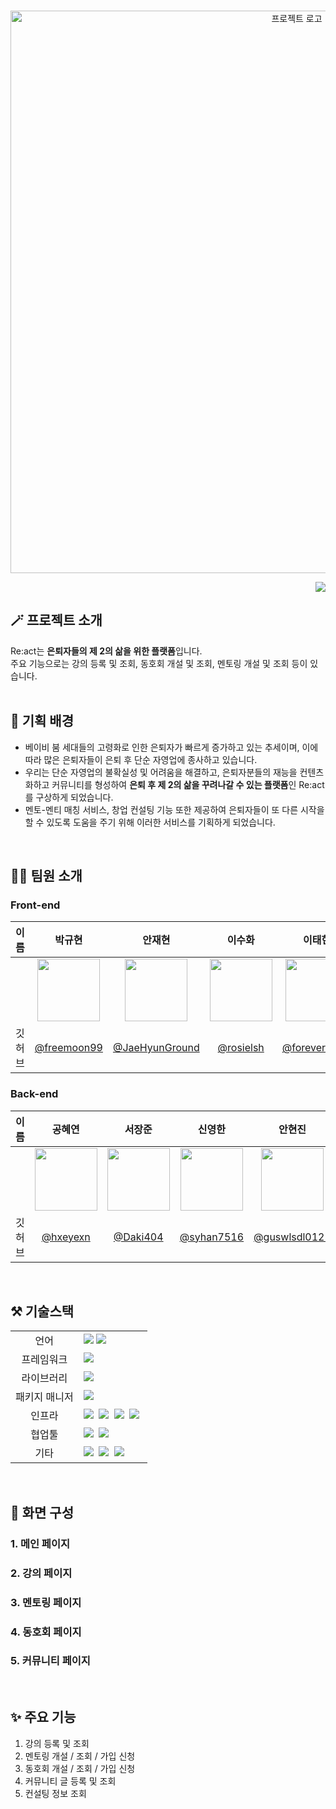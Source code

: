 <p align="center">
  <br>
  <img src="https://user-images.githubusercontent.com/72565083/231432709-8cd72098-3085-4cde-a9bb-0522cb35ad87.png" alt='프로젝트 로고' width='900px'>
  <br>
  <p align='right'>
    <a href="https://hits.seeyoufarm.com"><img src="https://hits.seeyoufarm.com/api/count/incr/badge.svg?url=https%3A%2F%2Fgithub.com%2FReact-Likelion%2FFront-end&count_bg=%2379C83D&title_bg=%23555555&icon=&icon_color=%23E7E7E7&title=hits&edge_flat=false"/></a>
  </p>
</p>

## 🪄 프로젝트 소개

<div align="left">
  <div>Re:act는 <b>은퇴자들의 제 2의 삶을 위한 플랫폼</b>입니다. </div>
  <div>주요 기능으로는 강의 등록 및 조회, 동호회 개설 및 조회, 멘토링 개설 및 조회 등이 있습니다.</div>
</div>

<br/>

## 🤔 기획 배경

* 베이비 붐 세대들의 고령화로 인한 은퇴자가 빠르게 증가하고 있는 추세이며, 이에 따라 많은 은퇴자들이 은퇴 후 단순 자영업에 종사하고 있습니다.
* 우리는 단순 자영업의 불확실성 및 어려움을 해결하고, 은퇴자분들의 재능을 컨텐츠화하고 커뮤니티를 형성하여 **은퇴 후 제 2의 삶을 꾸려나갈 수 있는 플랫폼**인 Re:act를 구상하게 되었습니다.
* 멘토-멘티 매칭 서비스, 창업 컨설팅 기능 또한 제공하여 은퇴자들이 또 다른 시작을 할 수 있도록 도움을 주기 위해 이러한 서비스를 기획하게 되었습니다.


<!-- ## 🪄 배포 주소 --> 
<!-- 배포 주소 작성 -->

<br>

## 🧑‍💻 팀원 소개

### Front-end

| 이름 | 박규현 | 안재현 | 이수화 | 이태헌 
| :------------: | :------------: | :-----------: |  :------------: | :-----------: |  
|  | <img src="https://user-images.githubusercontent.com/72565083/231422017-b00c5eb1-88e6-44dd-b7c3-3aa92fe88853.png" width="100"/> | <img src="https://user-images.githubusercontent.com/72565083/231421315-b32e29ce-563f-4ae2-8b72-c43fc46ddba4.png" width="100"/> | <img src="https://user-images.githubusercontent.com/72565083/231422474-05871351-997f-4c23-be81-de8d53864a79.png" width="100"/> |<img src="https://user-images.githubusercontent.com/72565083/231422717-02b38f87-505f-4aec-9597-39f8bc5523f3.png" width="100"/> |
| 깃허브 | [@freemoon99](https://github.com/freemoon99) | [@JaeHyunGround](https://github.com/JaeHyunGround) | [@rosielsh](https://github.com/rosielsh)|[@forever2969](https://github.com/forever2969)|

### Back-end

| 이름 | 공혜연 | 서장준 | 신영한 | 안현진 | 이서현 | 
| :------------: | :------------: | :-----------: |  :------------: | :-----------: |  :-----------: | 
|  | <img src="https://user-images.githubusercontent.com/72565083/231424185-242ece05-4bd3-4a87-82cd-87c8a300f5e9.png" width="100"/> | <img src="https://user-images.githubusercontent.com/72565083/231424969-4ea9c083-4d5b-4bc0-a719-07671a95ebd3.png" width="100"/> | <img src="https://user-images.githubusercontent.com/72565083/231425277-6bd18165-f96e-4147-8340-582619fa8d22.png" width="100"/> | <img src="https://user-images.githubusercontent.com/72565083/231425439-77a64dd5-95fd-4123-8fb8-0d688212cc2c.png" width="100"/> | <img src="https://user-images.githubusercontent.com/72565083/231425763-83e74b6f-0a33-4220-85ac-ca23b60b4f6b.png" width="100"/> 
| 깃허브 | [@hxeyexn](https://github.com/hxeyexn) | [@Daki404](https://github.com/Daki404) | [@syhan7516](https://github.com/syhan7516) | [@guswlsdl0121](https://github.com/guswlsdl0121) | [@kathyleesh](https://github.com/kathyleesh) |

<br>

## ⚒️ 기술스택

<table>
<tr>
 <td align="center">언어</td>
 <td>
  <img src="https://img.shields.io/badge/JavaScript-F7DF1E?style=for-the-badge&logo=JavaScript&logoColor=ffffff"/>
  <img src="https://img.shields.io/badge/Python-3776AB?style=for-the-badge&logo=Python&logoColor=white"/></a>
 </td>
</tr>
<tr>
 <td align="center">프레임워크</td>
 <td>
  <img src="https://img.shields.io/badge/Django-092E20?style=for-the-badge&logo=Django&logoColor=ffffff"/>&nbsp  
</tr>
<tr>
 <td align="center">라이브러리</td>
 <td>
  <img src="https://img.shields.io/badge/React-61DAFB?style=for-the-badge&logo=React&logoColor=ffffff"/>&nbsp  
</tr>
<tr>
 <td align="center">패키지 매니저</td>
 <td>
    <img src="https://img.shields.io/badge/npm-CB3837?style=for-the-badge&logo=npm&logoColor=white">&nbsp 
  </td>
</tr>
<tr>
 <td align="center">인프라</td>
 <td>
  <img src="https://img.shields.io/badge/MYSQL-4479A1?style=for-the-badge&logo=MYSQL&logoColor=ffffff"/>&nbsp
  <img src="https://img.shields.io/badge/amazonaws-232F3E?style=for-the-badge&logo=amazonaws&logoColor=ffffff"/>&nbsp
  <img src="https://img.shields.io/badge/amazons3-569A31?style=for-the-badge&logo=amazons3&logoColor=ffffff"/>&nbsp
  <img src="https://img.shields.io/badge/amazonec2-FF9900?style=for-the-badge&logo=amazonec2&logoColor=ffffff"/>&nbsp
</tr>
<tr>
 <td align="center">협업툴</td>
 <td>
    <img src="https://img.shields.io/badge/Git-F05032?style=for-the-badge&logo=Git&logoColor=white"/>&nbsp 
    <img src="https://img.shields.io/badge/GitHub-181717?style=for-the-badge&logo=GitHub&logoColor=white"/>&nbsp 
    
 </td>
</tr>
<tr>
 <td align="center">기타</td>
 <td>
    <img src="https://img.shields.io/badge/Figma-F24E1E?style=for-the-badge&logo=Figma&logoColor=white"/>&nbsp 
    <img src="https://img.shields.io/badge/Notion-000000?style=for-the-badge&logo=Notion&logoColor=white"/>&nbsp 
    <img src="https://img.shields.io/badge/swagger-85EA2D?style=for-the-badge&logo=swagger&logoColor=white"/>&nbsp 
 </td>
</tr>
</table>

<br/>


## 📖 화면 구성

### 1. 메인 페이지

### 2. 강의 페이지

### 3. 멘토링 페이지

### 4. 동호회 페이지

### 5. 커뮤니티 페이지

<br/>

## ✨ 주요 기능

1. 강의 등록 및 조회
2. 멘토링 개설 / 조회 / 가입 신청
3. 동호회 개설 / 조회 / 가입 신청
4. 커뮤니티 글 등록 및 조회
5. 컨설팅 정보 조회

<br/>



